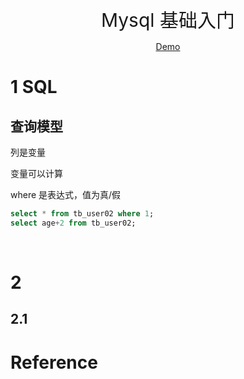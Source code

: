 <p align="center">
   <a style="font-size:30px;"> Mysql 基础入门 </a>

</p>

<p align="center">
   <a href=" " target="_blank"> Demo </a>
</p>

# 1 SQL
## 查询模型

列是变量

变量可以计算

where 是表达式，值为真/假

```sql
select * from tb_user02 where 1;
select age+2 from tb_user02;
```

<br>

# 2 
## 2.1 


# Reference